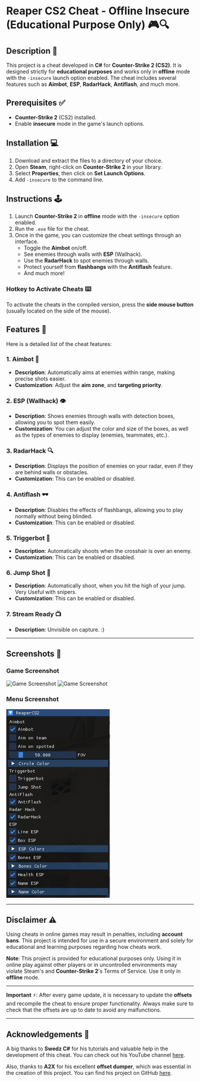 # Reaper CS2 Cheat - Offline Insecure (Educational Purpose Only) 🎮🔍

## Description 📝

This project is a cheat developed in **C#** for **Counter-Strike 2 (CS2)**. It is designed strictly for **educational purposes** and works only in **offline** mode with the `-insecure` launch option enabled. The cheat includes several features such as **Aimbot**, **ESP**, **RadarHack**, **Antiflash**, and much more.

## Prerequisites ✅

- **Counter-Strike 2** (CS2) installed.
- Enable **insecure** mode in the game's launch options.

## Installation 💻

1. Download and extract the files to a directory of your choice.
2. Open **Steam**, right-click on **Counter-Strike 2** in your library.
3. Select **Properties**, then click on **Set Launch Options**.
4. Add `-insecure` to the command line.

## Instructions 🕹️

1. Launch **Counter-Strike 2** in **offline** mode with the `-insecure` option enabled.
2. Run the `.exe` file for the cheat.
3. Once in the game, you can customize the cheat settings through an interface.
   - Toggle the **Aimbot** on/off.
   - See enemies through walls with **ESP** (Wallhack).
   - Use the **RadarHack** to spot enemies through walls.
   - Protect yourself from **flashbangs** with the **Antiflash** feature.
   - And much more!

### Hotkey to Activate Cheats ⌨️

To activate the cheats in the compiled version, press the **side mouse button** (usually located on the side of the mouse).

## Features 🌟

Here is a detailed list of the cheat features:

### 1. **Aimbot** 🎯

- **Description**: Automatically aims at enemies within range, making precise shots easier.
- **Customization**: Adjust the **aim zone**, and **targeting priority**.

### 2. **ESP (Wallhack)** 👁️

- **Description**: Shows enemies through walls with detection boxes, allowing you to spot them easily.
- **Customization**: You can adjust the color and size of the boxes, as well as the types of enemies to display (enemies, teammates, etc.).

### 3. **RadarHack** 🔍

- **Description**: Displays the position of enemies on your radar, even if they are behind walls or obstacles.
- **Customization**: This can be enabled or disabled.

### 4. **Antiflash** 🕶️

- **Description**: Disables the effects of flashbangs, allowing you to play normally without being blinded.
- **Customization**: This can be enabled or disabled.

### 5. **Triggerbot** 🔫

- **Description**: Automatically shoots when the crosshair is over an enemy.
- **Customization**: This can be enabled or disabled.

### 6. **Jump Shot** 🦘

- **Description**: Automatically shoot, when you hit the high of your jump. Very Useful with snipers.
- **Customization**: This can be enabled or disabled.

### 7. **Stream Ready** 📺

- **Description**: Unvisible on capture. :)

---

## Screenshots 📸

### Game Screenshot

![Game Screenshot](./images/1.png)
![Game Screenshot](./images/2.png)

### Menu Screenshot

![Menu Screenshot](./images/3.png)

---

## Disclaimer ⚠️

Using cheats in online games may result in penalties, including **account bans**. This project is intended for use in a secure environment and solely for educational and learning purposes regarding how cheats work.

**Note**: This project is provided for educational purposes only. Using it in online play against other players or in uncontrolled environments may violate Steam's and **Counter-Strike 2**'s Terms of Service. Use it only in **offline** mode.

---

**Important** ⚡: After every game update, it is necessary to update the **offsets** and recompile the cheat to ensure proper functionality. Always make sure to check that the offsets are up to date to avoid any malfunctions.

---

## Acknowledgements 🙏

A big thanks to **Swedz C#** for his tutorials and valuable help in the development of this cheat. You can check out his YouTube channel [here](https://www.youtube.com/@SwedishTwat/).

Also, thanks to **A2X** for his excellent **offset dumper**, which was essential in the creation of this project. You can find his project on GitHub [here](https://github.com/a2x/cs2-dumper/).